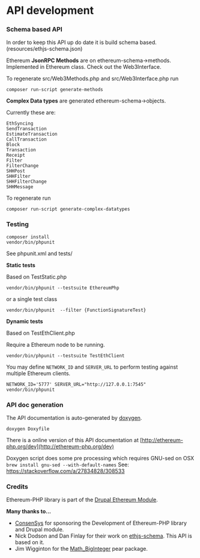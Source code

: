 # API development

### Schema based API

In order to keep this API up do date it is build schema based.
(resources/ethjs-schema.json)

Ethereum **JsonRPC Methods** are on ethereum-schema->methods. Implemented in Ethereum class.
Check out the Web3Interface.

To regenerate src/Web3Methods.php and src/Web3Interface.php run

```
composer run-script generate-methods
```


**Complex Data types**
are generated  ethereum-schema->objects.

Currently these are:

```
EthSyncing
SendTransaction
EstimateTransaction
CallTransaction
Block
Transaction
Receipt
Filter
FilterChange
SHHPost
SHHFilter
SHHFilterChange
SHHMessage
```

To regenerate run

```
composer run-script generate-complex-datatypes
```


### Testing

```
composer install
vendor/bin/phpunit
```

See phpunit.xml and tests/

**Static tests** 

Based on TestStatic.php

`vendor/bin/phpunit --testsuite EthereumPhp`

or a single test class 

`vendor/bin/phpunit  --filter {FunctionSignatureTest}`

**Dynamic tests** 

Based on TestEthClient.php

Require a Ethereum node to be running.

`vendor/bin/phpunit --testsuite TestEthClient`

You may define `NETWORK_ID` and `SERVER_URL` to perform testing against multiple Ethereum clients.

```
NETWORK_ID='5777' SERVER_URL="http://127.0.0.1:7545" vendor/bin/phpunit
```


### API doc generation

The API documentation is auto-generated by [doxygen](http://www.stack.nl/~dimitri/doxygen/).

```
doxygen Doxyfile
```

There is a online version of this API documentation at [http://ethereum-php.org/dev](http://ethereum-php.org/dev)

Doxygen script does some pre processing which requires GNU-sed on OSX
``` brew install gnu-sed --with-default-names```
See: https://stackoverflow.com/a/27834828/308533


### Credits

Ethereum-PHP library is part of the [Drupal Ethereum Module](https://www.drupal.org/project/ethereum).

**Many thanks to...**

* [ConsenSys](https://consensys.net) for sponsoring the Development of Ethereum-PHP library and Drupal module.
* Nick Dodson and Dan Finlay for their work on [ethjs-schema](https://github.com/digitaldonkey/ethjs-schema). This API is based on it.
* Jim Wigginton for the [Math_BigInteger](https://pear.php.net/package/Math_BigInteger/docs/latest/Math_BigInteger/Math_BigInteger.html) pear package.

